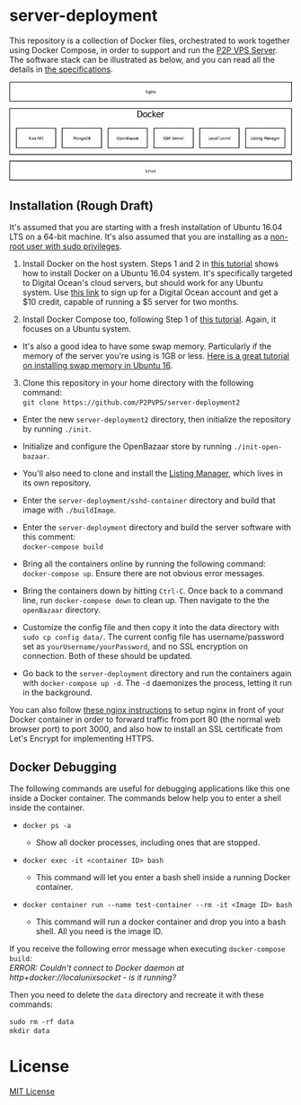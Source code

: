 # server-deployment

This repository is a collection of Docker files, orchestrated to work together
using Docker Compose, in order to support and run the
[P2P VPS Server](https://github.com/P2PVPS/p2pvps-server2). The software
stack can be illustrated as below, and you can read all the details in
[the specifications](http://p2pvps.org/documentation/).

![Software Stack](server-stack.jpg?raw=true "Software Stack")


## Installation (Rough Draft)
It's assumed that you are starting with a fresh installation of Ubuntu 16.04 LTS
on a 64-bit machine.
It's also assumed that you are installing as a [non-root user with sudo privileges](https://www.digitalocean.com/community/tutorials/initial-server-setup-with-ubuntu-16-04).

1. Install Docker on the host system. Steps 1 and 2 in [this tutorial](https://www.digitalocean.com/community/tutorials/how-to-install-and-use-docker-on-ubuntu-16-04)
shows how to install Docker on a Ubuntu 16.04 system. It's specifically targeted
to Digital Ocean's cloud servers, but should work for any Ubuntu system.
Use [this link](https://m.do.co/c/8f47a23b91ce) to sign up for a Digital Ocean
account and get a $10 credit, capable of running a $5 server for two months.

2. Install Docker Compose too, following Step 1 of [this tutorial](https://www.digitalocean.com/community/tutorials/how-to-install-docker-compose-on-ubuntu-16-04).
Again, it focuses on a Ubuntu system.

* It's also a good idea to have some swap memory. Particularly if the memory of
the server you're using is 1GB or less.
[Here is a great tutorial on installing swap memory in Ubuntu 16](https://www.digitalocean.com/community/tutorials/how-to-add-swap-space-on-ubuntu-16-04).

3. Clone this repository in your home directory with the following command:<br>
`git clone https://github.com/P2PVPS/server-deployment2`

* Enter the new `server-deployment2` directory, then initialize the repository
by running `./init`.

* Initialize and configure the OpenBazaar store by running `./init-open-bazaar`.

* You'll also need to clone and install the [Listing Manager](https://github.com/P2PVPS/listing-manager),
which lives in its own repository.

* Enter the `server-deployment/sshd-container` directory and build that image with
`./buildImage`.

* Enter the `server-deployment` directory and build the server software with
this comment:<br>
`docker-compose build`

* Bring all the containers online by running the following command:
`docker-compose up`. Ensure there are not obvious error messages.

* Bring the containers down by hitting `Ctrl-C`.
Once back to a command line, run `docker-compose down` to clean up.
Then navigate to the the `openBazaar` directory.

* Customize the config file and then copy it into the data directory with
`sudo cp config data/`.
The current config file has username/password set as `yourUsername/yourPassword`,
and no SSL encryption on connection. Both of these should be updated.

* Go back to the `server-deployment` directory and run the containers again with
`docker-compose up -d`. The `-d` daemonizes the process, letting it run in the background.

You can also follow [these nginx instructions](nginx/README.md) to setup nginx
in front of your Docker container in order to forward traffic from port 80
(the normal web browser port) to port 3000, and also how to install
an SSL certificate from Let's Encrypt for implementing HTTPS.


## Docker Debugging
The following commands are useful for debugging applications like this one inside a Docker container. The commands
below help you to enter a shell inside the container.

* `docker ps -a`
  * Show all docker processes, including ones that are stopped.

* `docker exec -it <container ID> bash`
  * This command will let you enter a bash shell inside a running Docker container.

* `docker container run --name test-container --rm -it <Image ID> bash`
  * This command will run a docker container and drop you into a bash shell. All you need is the image ID.

If you receive the following error message when executing `docker-compose build`: <br>
_ERROR: Couldn't connect to Docker daemon at http+docker://localunixsocket - is it running?_

Then you need to delete the `data` directory and recreate it with these commands:
```
sudo rm -rf data
mkdir data
```

# License
[MIT License](LICENSE.md)
